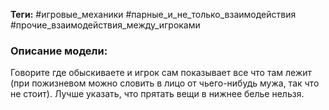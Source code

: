 **Теги:** #игровые_механики #парные_и_не_только_взаимодействия #прочие_взаимодействия_между_игроками
### Описание модели:
Говорите где обыскиваете и игрок сам показывает все что там лежит (при пожизневом можно словить в лицо от чьего-нибудь мужа, так что не стоит). Лучше указать, что прятать вещи в нижнее белье нельзя.